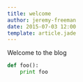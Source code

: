 ```yaml
---
title: welcome
author: jeremy-freeman
date: 2015-07-03 12:00
template: article.jade
---
```


Welcome to the blog

<span class="more"></span>

```python
def foo():
	print foo
```
